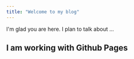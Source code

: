 ```yaml
---
title: "Welcome to my blog"
---
```


I'm glad you are here. I plan to talk about ...
## I am working with **Github Pages**
